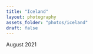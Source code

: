 ```yaml
---
title: "Iceland"
layout: photography
assets_folder: "photos/iceland"
draft: false
---
```


August 2021
